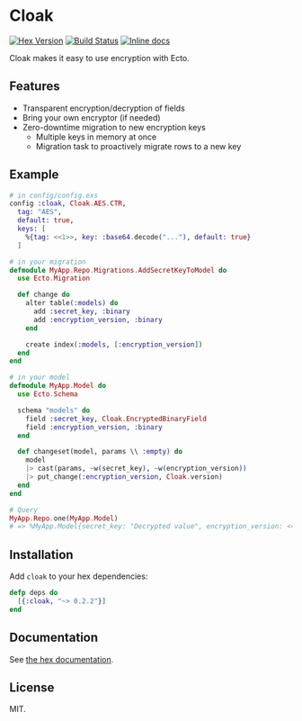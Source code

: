 Cloak
======

[![Hex Version](http://img.shields.io/hexpm/v/cloak.svg)](https://hex.pm/packages/cloak)
[![Build Status](https://travis-ci.org/danielberkompas/cloak.svg?branch=master)](https://travis-ci.org/danielberkompas/cloak)
[![Inline docs](http://inch-ci.org/github/danielberkompas/cloak.svg?branch=master)](http://inch-ci.org/github/danielberkompas/cloak)

Cloak makes it easy to use encryption with Ecto.

## Features

- Transparent encryption/decryption of fields
- Bring your own encryptor (if needed)
- Zero-downtime migration to new encryption keys
    - Multiple keys in memory at once
    - Migration task to proactively migrate rows to a new key

## Example

```elixir
# in config/config.exs
config :cloak, Cloak.AES.CTR,
  tag: "AES",
  default: true,
  keys: [
    %{tag: <<1>>, key: :base64.decode("..."), default: true}
  ]

# in your migration
defmodule MyApp.Repo.Migrations.AddSecretKeyToModel do
  use Ecto.Migration

  def change do
    alter table(:models) do
      add :secret_key, :binary
      add :encryption_version, :binary
    end

    create index(:models, [:encryption_version])
  end
end

# in your model
defmodule MyApp.Model do
  use Ecto.Schema

  schema "models" do
    field :secret_key, Cloak.EncryptedBinaryField
    field :encryption_version, :binary
  end

  def changeset(model, params \\ :empty) do
    model
    |> cast(params, ~w(secret_key), ~w(encryption_version))
    |> put_change(:encryption_version, Cloak.version)
  end
end

# Query
MyApp.Repo.one(MyApp.Model)
# => %MyApp.Model{secret_key: "Decrypted value", encryption_version: <<"AES", 1>>}
```

## Installation

Add `cloak` to your hex dependencies:

```elixir
defp deps do
  [{:cloak, "~> 0.2.2"}]
end
```

## Documentation

See [the hex documentation](http://hexdocs.pm/cloak).

## License

MIT.
